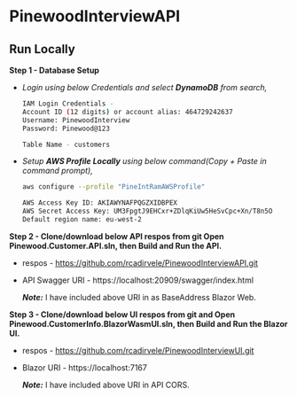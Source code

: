 # PinewoodInterviewAPI

## Run Locally

**Step 1 - Database Setup**
  
- *Login using below Credentials and select **DynamoDB** from search,*
  ```bash  
  IAM Login Credentials -
  Account ID (12 digits) or account alias: 464729242637
  Username: PinewoodInterview
  Password: Pinewood@123

  Table Name - customers
  ```

- *Setup **AWS Profile Locally** using below command(Copy + Paste in command prompt),*
    ```bash
    aws configure --profile "PineIntRamAWSProfile"

    AWS Access Key ID: AKIAWYNAFPQGZXIDBPEX
    AWS Secret Access Key: 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
    Default region name: eu-west-2
 
 
**Step 2 - Clone/download below API respos from git Open Pinewood.Customer.API.sln, then Build and Run the API.**
- respos - https://github.com/rcadirvele/PinewoodInterviewAPI.git
- API Swagger URI - https://localhost:20909/swagger/index.html
    
    ***Note:*** I have included above URI in as BaseAddress Blazor Web.


**Step 3 - Clone/download below UI respos from git and Open Pinewood.CustomerInfo.BlazorWasmUI.sln, then Build and Run the Blazor UI.**
- respos - https://github.com/rcadirvele/PinewoodInterviewUI.git
- Blazor URI - https://localhost:7167

    ***Note:*** I have included above URI in API CORS.
